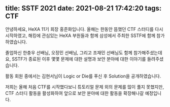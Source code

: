 title: SSTF 2021
date: 2021-08-21 17:42:20
tags: CTF
---
안녕하세요, HeXA 11기 회장 홍준화입니다.
올해는 한동안 뜸했던 CTF 스터디를 다시 시작하였고,
해킹에 관심있는 HeXA 부원들과 함께 삼성에서 주최한 SSTF에 함께 참가하였습니다.

졸업하신 한충우 선배님, 오정민 선배님, 그리고 조재민 선배님도 함께 참가해주셨는데요,
SSTF가 종료된 이후 몇몇 문제에 대한 설명과 보안 분야에 대한 이야기를 들려주셨습니다.
 
활동 회원 중에서는 김현서님이 Logic or Die를 푸신 후 Solution을 공개하였습니다.

저희는 올해 처음 CTF를 시작했다보니 튜토리얼 문제 외의 문제를 많이 풀지 못했지만,
CTF 스터디 활동을 활성화하여 앞으로 보안 분야에 대한 활동을 확장해나갈 예정입니다.

